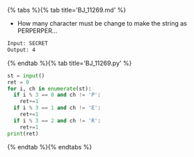 {% tabs %}{% tab title='BJ_11269.md' %}

* How many character must be change to make the string as PERPERPER...

```txt
Input: SECRET
Output: 4
```

{% endtab %}{% tab title='BJ_11269.py' %}

```py
st = input()
ret = 0
for i, ch in enumerate(st):
  if i % 3 == 0 and ch != 'P':
    ret+=1
  if i % 3 == 1 and ch != 'E':
    ret+=1
  if i % 3 == 2 and ch != 'R':
    ret+=1
print(ret)
```

{% endtab %}{% endtabs %}
